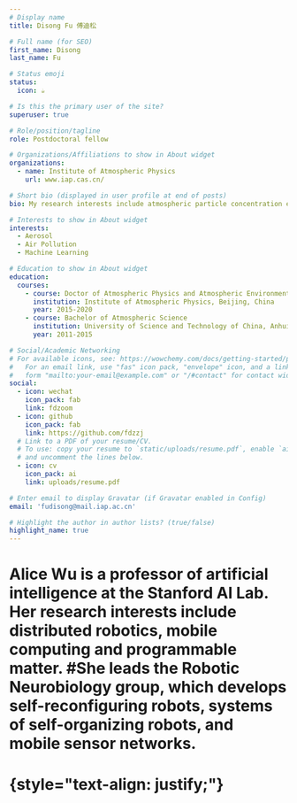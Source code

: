 ```yaml
---
# Display name
title: Disong Fu 傅迪松

# Full name (for SEO)
first_name: Disong
last_name: Fu

# Status emoji
status:
  icon: ☕️

# Is this the primary user of the site?
superuser: true

# Role/position/tagline
role: Postdoctoral fellow

# Organizations/Affiliations to show in About widget
organizations:
  - name: Institute of Atmospheric Physics
    url: www.iap.cas.cn/

# Short bio (displayed in user profile at end of posts)
bio: My research interests include atmospheric particle concentration estimation, aerosol optical characteristics remote sensing retrieval, ground/satellite data fusion,      nighttime aerosol characteristics retrieval, and deep learning.

# Interests to show in About widget
interests:
  - Aerosol 
  - Air Pollution
  - Machine Learning

# Education to show in About widget
education:
  courses:
    - course: Doctor of Atmospheric Physics and Atmospheric Environment
      institution: Institute of Atmospheric Physics, Beijing, China
      year: 2015-2020
    - course: Bachelor of Atmospheric Science
      institution: University of Science and Technology of China, Anhui, China
      year: 2011-2015

# Social/Academic Networking
# For available icons, see: https://wowchemy.com/docs/getting-started/page-builder/#icons
#   For an email link, use "fas" icon pack, "envelope" icon, and a link in the
#   form "mailto:your-email@example.com" or "/#contact" for contact widget.
social:
  - icon: wechat
    icon_pack: fab
    link: fdzoom
  - icon: github
    icon_pack: fab
    link: https://github.com/fdzzj
  # Link to a PDF of your resume/CV.
  # To use: copy your resume to `static/uploads/resume.pdf`, enable `ai` icons in `params.yaml`,
  # and uncomment the lines below.
  - icon: cv
    icon_pack: ai
    link: uploads/resume.pdf

# Enter email to display Gravatar (if Gravatar enabled in Config)
email: 'fudisong@mail.iap.ac.cn'

# Highlight the author in author lists? (true/false)
highlight_name: true
---
```


# Alice Wu is a professor of artificial intelligence at the Stanford AI Lab. Her research interests include distributed robotics, mobile computing and programmable  matter. #She leads the Robotic Neurobiology group, which develops self-reconfiguring robots, systems of self-organizing robots, and mobile sensor networks.
# {style="text-align: justify;"}
